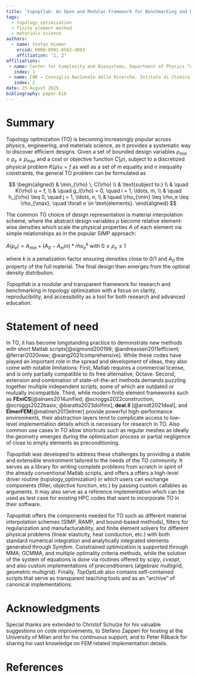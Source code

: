 ```yaml
---
title: 'topoptlab: An Open and Modular Framework for Benchmarking and Research in Topology Optimization'
tags:
  - topology optimization
  - finite element method
  - materials science
authors:
  - name: Stefan Hiemer
    orcid: 0000-0001-6562-4883
    affiliation: "1, 2" 
affiliations:
 - name: Center for Complexity and Biosystems, Department of Physics ”Aldo Pontremoli”, University of Milan, Via Celoria 16, 20133 Milano, Italy
   index: 1
 - name: CNR – Consiglio Nazionale delle Ricerche, Istituto di Chimica della Materia Condensata e di Tecnologie per l’Energia, Via R. Cozzi 53, 20125 Milano, Italy
   index: 2 
date: 25 August 2025
bibliography: paper.bib
---
```


# Summary

Topology optimization (TO) is becoming increasingly popular across physics, engineering, and materials science, as it provides a systematic way to discover efficient designs. Given a set of bounded design variables $\rho_{\min} \leq \rho_e \leq \rho_{\max}$ and a cost or objective function $C(\rho)$, subject to a discretized physical problem $K(\rho) u = f$ as well as a set of $m$ equality and $n$ inequality constraints, the general TO problem can be formulated as  

$$
\begin{aligned}
& \min_{\rho} \; C(\rho) \\
& \text{subject to:} \\
& \quad K(\rho) u = f, \\
& \quad g_i(\rho) = 0, \quad i = 1, \ldots, m, \\
& \quad h_j(\rho) \leq 0, \quad j = 1, \ldots, n, \\
& \quad \rho_{\min} \leq \rho_e \leq \rho_{\max}, \quad \forall e \in \text{elements}.
\end{aligned}
$$  

The common TO choice of design representation is material interpolation scheme, where the abstract design variables $\rho$ become relative element-wise densities which scale the physical properties $A$ of each element via simple relationships as in the popular SIMP approach:

$A(\rho_e) = A_{min} + (A_{0}-A_min)*rho_{e}^{k}$ with $0\leq \rho_e\leq 1$

where $k$ is a penalization factor ensuring densities close to 0/1 and $A_0$ the property of the full material. The final design then emerges from the optimal density distribution.  

*Topoptlab* is a modular and transparent framework for research and benchmarking in topology optimization with a focus on clarity, reproducibility, and accessibility as a tool for both research and advanced education.  

# Statement of need


In TO, it has become longstanding practice to demonstrate new methods with short 
Matlab scripts[@sigmund200199; @andreassen2011efficient; @ferrari2020new; @wang2021comprehensive]. 
While these codes have played an important role in the spread 
and development of ideas, they also come with notable limitations: First, Matlab 
requires a commercial license, and is only partially compatible to its free 
alternative, Octave. Second, extension and combination of state-of-the-art 
methods demands puzzling together multiple independent scripts, some of 
which are outdated or mutually incompatible. Third, while modern finite element 
frameworks such as **FEniCS**[@alnaes2014unified; @scroggs2022construction; @scroggs2022basix; @baratta2023dolfinx], 
**deal.II** [@arndt2021deal], and **ElmerFEM**[@malinen2013elmer] provide powerful 
high-performance environments, their abstraction layers tend to complicate 
access to low-level implementation details which is necessary for research in 
TO. Also common use cases in TO allow shortcuts such as regular meshes as 
ideally the geometry emerges during the optimization process or partial 
negligence of close to empty elements as preconditioning.   

*Topoptlab* was developed to address these challenges by providing a stable and 
extensible environment tailored to the needs of the TO community. It serves 
as a library for writing complete problems from scratch in spirit of the 
already conventional Matlab scripts, and offers a offers a high-level driver 
routine (topology_optimization) in which users can exchange components 
(filter, objective function, etc.) by passing custom callables as arguments. 
It may also serve as a reference implementation which can be used as test case 
for existing HPC codes that want to incorporate TO in their software.

*Topoptlab* offers the components needed for TO such as different material 
interpolation schemes (SIMP, RAMP, and bound-based methods), filters for 
regularization and manufacturability, and finite element solvers for different 
physical problems (linear elasticity, heat conduction, etc.) with 
both standard numerical integration and analytically integrated elements 
generated through *Symfem*. Constrained optimization is supported through MMA, 
GCMMA, and multiple optimality criteria methods, while the solution of the 
system of equations is done via routines offered by *scipy*, *cvxopt*, and also 
custom implementations of preconditioners (algebraic multigrid, geometric 
multigrid). Finally, *TopOptLab* also contains self-contained scripts 
that serve as transparent teaching tools and as an “archive” of canonical 
implementations. 

# Acknowledgments

Special thanks are extended to Christof Schulze for his valuable suggestions on code improvements, to Stefano Zapperi for hosting at the University of Milan and for his continuous support, and to Peter Råback for sharing hsi vast knowledge on FEM related implementation details.

# References
